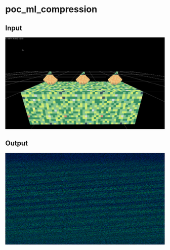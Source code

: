 # poc_ml_compression

## Input

<img src="training/frame0.png">

## Output

<img src="frames/output-0.png">

